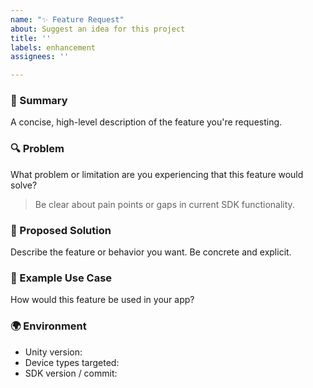 ```yaml
---
name: "✨ Feature Request"
about: Suggest an idea for this project
title: ''
labels: enhancement
assignees: ''

---
```


### 📌 Summary
A concise, high-level description of the feature you're requesting.


### 🔍 Problem
What problem or limitation are you experiencing that this feature would solve?

> Be clear about pain points or gaps in current SDK functionality.

### 🧩 Proposed Solution
Describe the feature or behavior you want. Be concrete and explicit.


### 🧪 Example Use Case
How would this feature be used in your app?


### 🌍 Environment
- Unity version:
- Device types targeted:
- SDK version / commit:
